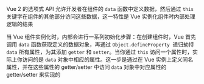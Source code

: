 Vue 2 的选项式 API 允许开发者在组件的 `data` 函数中定义数据，然后通过 `this` 关键字在组件的其他部分访问这些数据，这一特性是 Vue 实例化组件时内部处理逻辑的结果

当 Vue 组件实例化时，内部会进行一系列初始化步骤：在创建组件时，Vue 首先调用 `data` 函数获取定义的数据对象，再通过 `Object.defineProperty`  递归劫持 `data` 所有属性，为其添加 `getter` 和 `setter`。当你通过 `this` 访问一个属性时，实际上你访问的是 `data` 对象中相应的属性。这一步是通过在 Vue 实例上定义同名属性，并在这些属性的 getter/setter 中访问 `data` 对象中对应属性的 getter/setter 来实现的

